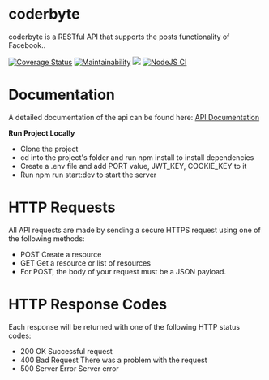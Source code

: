 # coderbyte

coderbyte is a RESTful API that supports the posts functionality of Facebook..

[![Coverage Status](https://coveralls.io/repos/github/donaldcrane/coderbyte/badge.svg?branch=develop)](https://coveralls.io/github/donaldcrane/coderbyte?branch=develop)
[![Maintainability](https://api.codeclimate.com/v1/badges/473301797778d2221014/maintainability)](https://codeclimate.com/github/donaldcrane/coderbyte/maintainability)
[![](https://img.shields.io/badge/Protected_by-Hound-a873d1.svg)](https://houndci.com)
[![NodeJS CI](https://github.com/donaldcrane/coderbyte/actions/workflows/node.js.yml/badge.svg)](https://github.com/donaldcrane/coderbyte/actions/workflows/node.js.yml)

# Documentation

A detailed documentation of the api can be found here: [API Documentation]()

**Run Project Locally**

- Clone the project
- cd into the project's folder and run npm install to install dependencies
- Create a .env file and add PORT value, JWT_KEY, COOKIE_KEY to it
- Run npm run start:dev to start the server

# HTTP Requests

All API requests are made by sending a secure HTTPS request using one of the following methods:

- POST Create a resource
- GET Get a resource or list of resources
- For POST, the body of your request must be a JSON payload.

# HTTP Response Codes

Each response will be returned with one of the following HTTP status codes:

- 200 OK Successful request
- 400 Bad Request There was a problem with the request
- 500 Server Error Server error
